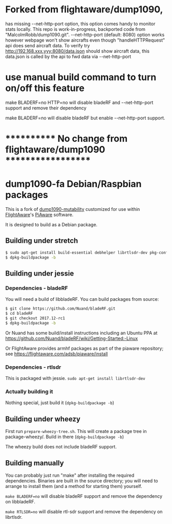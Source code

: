 # Forked from flightaware/dump1090, 
has missing --net-http-port option, this option comes handy to monitor stats locally.
This repo is work-in-progress, backported code from "MalcolmRobb/dump1090.git". 
--net-http-port (default: 8080) option works however webpage won't show aircrafts even though "handleHTTPRequest" api does send aircraft data.
To verify try http://192.168.xxx.yyy:8080/data.json should show aircraft data, this data.json is called by the api to fwd data via --net-http-port

# use manual build command to turn on/off this feature
make BLADERF=no HTTP=no                 will disable bladeRF and --net-http-port support and remove their dependency

make BLADERF=no                         will disable bladeRF but enable --net-http-port support.


# ********** No change from flightaware/dump1090 *****************
# dump1090-fa Debian/Raspbian packages

This is a fork of [dump1090-mutability](https://github.com/mutability/dump1090)
customized for use within [FlightAware](http://flightaware.com)'s
[PiAware](http://flightaware.com/adsb/piaware) software.

It is designed to build as a Debian package.

## Building under stretch

```bash
$ sudo apt-get install build-essential debhelper librtlsdr-dev pkg-config dh-systemd libncurses5-dev libbladerf-dev
$ dpkg-buildpackage -b
```

## Building under jessie

### Dependencies - bladeRF

You will need a build of libbladeRF. You can build packages from source:

```bash
$ git clone https://github.com/Nuand/bladeRF.git  
$ cd bladeRF  
$ git checkout 2017.12-rc1  
$ dpkg-buildpackage -b
```

Or Nuand has some build/install instructions including an Ubuntu PPA
at https://github.com/Nuand/bladeRF/wiki/Getting-Started:-Linux

Or FlightAware provides armhf packages as part of the piaware repository;
see https://flightaware.com/adsb/piaware/install

### Dependencies - rtlsdr

This is packaged with jessie. `sudo apt-get install librtlsdr-dev`

### Actually building it

Nothing special, just build it (`dpkg-buildpackage -b`)

## Building under wheezy

First run `prepare-wheezy-tree.sh`. This will create a package tree in
package-wheezy/. Build in there (`dpkg-buildpackage -b`)

The wheezy build does not include bladeRF support.

## Building manually

You can probably just run "make" after installing the required dependencies.
Binaries are built in the source directory; you will need to arrange to
install them (and a method for starting them) yourself.

``make BLADERF=no`` will disable bladeRF support and remove the dependency on
libbladeRF.

``make RTLSDR=no`` will disable rtl-sdr support and remove the dependency on 
librtlsdr.

